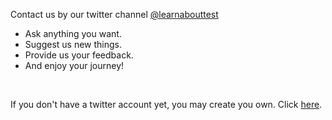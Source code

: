 <p>Contact us by our twitter channel <a href="https://twitter.com/learnabouttest">@learnabouttest</a></p>
<ul>
   <li>Ask anything you want.</li>
   <li>Suggest us new things.</li>
   <li>Provide us your feedback.</li>
   <li>And enjoy your journey!</li>
 </ul>
<br>
<p>If you don't have a twitter account yet, you may create you own. Click <a href="https://twitter.com/">here</a>.</p>
